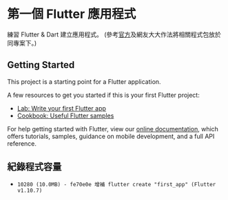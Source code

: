 第一個 Flutter 應用程式
=======


練習 Flutter & Dart 建立應用程式。
(參考[官方](https://github.com/flutter/flutter/tree/master/packages)及網友大大作法將相關程式包放於同專案下。)



## Getting Started

This project is a starting point for a Flutter application.

A few resources to get you started if this is your first Flutter project:

- [Lab: Write your first Flutter app](https://flutter.dev/docs/get-started/codelab)
- [Cookbook: Useful Flutter samples](https://flutter.dev/docs/cookbook)

For help getting started with Flutter, view our
[online documentation](https://flutter.dev/docs), which offers tutorials,
samples, guidance on mobile development, and a full API reference.



## 紀錄程式容量


* `10280 (10.0MB) - fe70e0e 增補 flutter create "first_app" (Flutter v1.10.7)`

